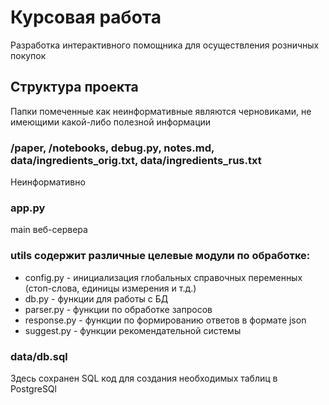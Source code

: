# Курсовая работа
Разработка интерактивного помощника для осуществления розничных покупок

## Структура проекта
Папки помеченные как неинформативные являются черновиками, не имеющими какой-либо полезной информации

### /paper, /notebooks, debug.py, notes.md, data/ingredients_orig.txt, data/ingredients_rus.txt 
Неинформативно 

### app.py
main веб-сервера

### utils содержит различные целевые модули по обработке:
- config.py - инициализация глобальных справочных переменных (стоп-слова, единицы измерения и т.д.)
- db.py - функции для работы с БД
- parser.py - функции по обработке запросов
- response.py - функции по формированию ответов в формате json
- suggest.py - функции рекомендательной системы

### data/db.sql
Здесь сохранен SQL код для создания необходимых таблиц в PostgreSQl
